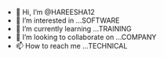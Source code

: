 - 👋 Hi, I’m @HAREESHA12
- 👀 I’m interested in ...SOFTWARE
- 🌱 I’m currently learning ...TRAINING
- 💞️ I’m looking to collaborate on ...COMPANY
- 📫 How to reach me ...TECHNICAL

<!---
HAREESHA12/HAREESHA12 is a ✨ special ✨ repository because its `README.md` (this file) appears on your GitHub profile.
You can click the Preview link to take a look at your changes.
--->

